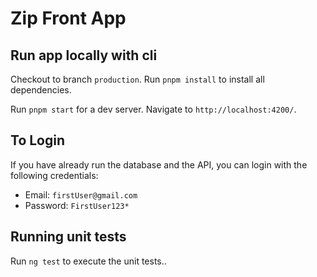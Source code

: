 # Zip Front App

## Run app locally with cli

Checkout to branch `production`. Run `pnpm install` to install all dependencies.

Run `pnpm start` for a dev server. Navigate to `http://localhost:4200/`. 

## To Login

If you have already run the database and the API, you can login with the following credentials:

- Email: `firstUser@gmail.com`
- Password: `FirstUser123*`

## Running unit tests

Run `ng test` to execute the unit tests..
